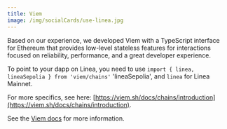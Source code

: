 ```yaml
---
title: Viem
image: /img/socialCards/use-linea.jpg
---
```


Based on our experience, we developed Viem with a TypeScript interface for Ethereum that provides low-level stateless features for interactions focused on reliability, performance, and a great developer experience.

To point to your dapp on Linea, you need to use ```import { linea, lineaSepolia } from 'viem/chains'``` 'lineaSepolia', and `linea` for Linea Mainnet.

For more specifics, see here: [https://viem.sh/docs/chains/introduction](https://viem.sh/docs/chains/introduction). 

See the [Viem docs](https://viem.sh/docs/getting-started) for more information.
